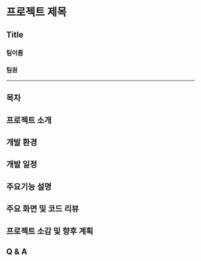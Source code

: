프로젝트 제목
============
## Title
### 팀이름
### 팀원
***


## 목차
## 프로젝트 소개
## 개발 환경
## 개발 일정
## 주요기능 설명
## 주요 화면 및 코드 리뷰
## 프로젝트 소감 및 향후 계획
## Q & A






